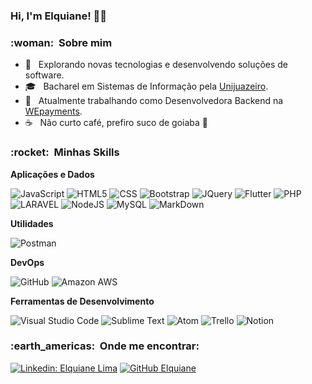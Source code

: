 
### Hi, I'm Elquiane! 👩‍💻

<h3> :woman: &nbsp;Sobre mim </h3>

- 🤔 &nbsp; Explorando novas tecnologias e desenvolvendo soluções de software.
- 🎓 &nbsp; Bacharel em Sistemas de Informação pela <a href="https://unijuazeiro.edu.br/">Unijuazeiro</a>.
- 💼 &nbsp; Atualmente trabalhando como Desenvolvedora Backend na <a href="https://wepayments.com.br/">WEpayments</a>.
- ☕ &nbsp; Não curto café, prefiro suco de goiaba 🍈

<h3> :rocket: &nbsp;Minhas Skills </h3>

**Aplicações e Dados**

  ![JavaScript](https://img.shields.io/badge/JavaScript-F7DF1E?style=for-the-badge&logo=javascript&logoColor=black)
  ![HTML5](https://img.shields.io/badge/HTML5-E34F26?style=for-the-badge&logo=html5&logoColor=white)
  ![CSS](https://img.shields.io/badge/CSS3-1572B6?style=for-the-badge&logo=css3&logoColor=white)
  ![Bootstrap](https://img.shields.io/badge/Bootstrap-563D7C?style=for-the-badge&logo=bootstrap&logoColor=white)
  ![JQuery](https://img.shields.io/badge/jQuery-0769AD?style=for-the-badge&logo=jquery&logoColor=white)
  ![Flutter](https://img.shields.io/badge/Flutter-02569B?style=for-the-badge&logo=flutter&logoColor=white)
  ![PHP](https://img.shields.io/badge/PHP-777BB4?style=for-the-badge&logo=php&logoColor=white)
  ![LARAVEL](https://img.shields.io/badge/Laravel-FF2D20?style=for-the-badge&logo=laravel&logoColor=white)
  ![NodeJS](https://img.shields.io/badge/Node.js-43853D?style=for-the-badge&logo=node.js&logoColor=white)
  ![MySQL](https://img.shields.io/badge/MySQL-00000F?style=for-the-badge&logo=mysql&logoColor=white)
  ![MarkDown](https://img.shields.io/badge/Markdown-000000?style=for-the-badge&logo=markdown&logoColor=white)

**Utilidades**

  ![Postman](https://img.shields.io/badge/-Postman-333333?style=flat&logo=postman)

**DevOps**

  ![GitHub](https://img.shields.io/badge/GitHub-100000?style=for-the-badge&logo=github&logoColor=white)
  ![Amazon AWS](https://img.shields.io/badge/Amazon_AWS-FF9900?style=for-the-badge&logo=amazonaws&logoColor=white)

**Ferramentas de Desenvolvimento**

  ![Visual Studio Code](https://img.shields.io/badge/Visual_Studio_Code-0078D4?style=for-the-badge&logo=visual%20studio%20code&logoColor=white)
  ![Sublime Text](https://img.shields.io/badge/sublime_text-%23575757.svg?&style=for-the-badge&logo=sublime-text&logoColor=important)
  ![Atom](https://img.shields.io/badge/Atom-66595C?style=for-the-badge&logo=Atom&logoColor=white)
  ![Trello](https://img.shields.io/badge/Trello-0052CC?style=for-the-badge&logo=trello&logoColor=white)
  ![Notion](https://img.shields.io/badge/Notion-000000?style=for-the-badge&logo=notion&logoColor=white)

<h3> :earth_americas: &nbsp;Onde me encontrar: </h3> 

[![Linkedin: Elquiane Lima](https://img.shields.io/badge/-Elquiane-blue?style=flat-square&logo=Linkedin&logoColor=white&link=https://www.linkedin.com/in/elquiane-lima-36598319a/)](https://www.linkedin.com/in/elquiane-lima-36598319a/)
[![GitHub Elquiane]( https://img.shields.io/github/followers/elquianel?label=follow&style=social)](https://github.com/elquianel)
